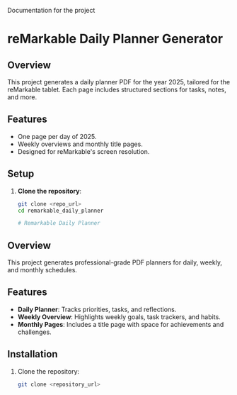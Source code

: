 Documentation for the project

# reMarkable Daily Planner Generator

## Overview
This project generates a daily planner PDF for the year 2025, tailored for the reMarkable tablet. Each page includes structured sections for tasks, notes, and more.

## Features
- One page per day of 2025.
- Weekly overviews and monthly title pages.
- Designed for reMarkable's screen resolution.

## Setup

1. **Clone the repository**:
   ```bash
   git clone <repo_url>
   cd remarkable_daily_planner

   # Remarkable Daily Planner

## Overview
This project generates professional-grade PDF planners for daily, weekly, and monthly schedules.

## Features
- **Daily Planner**: Tracks priorities, tasks, and reflections.
- **Weekly Overview**: Highlights weekly goals, task trackers, and habits.
- **Monthly Pages**: Includes a title page with space for achievements and challenges.

## Installation
1. Clone the repository:
   ```bash
   git clone <repository_url>

